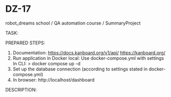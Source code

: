 # DZ-17
robot_dreams school / QA automation course / SummaryProject

TASK:
<link>

PREPARED STEPS:
1. Documentation:
   https://docs.kanboard.org/v1/api/
   https://kanboard.org/
2. Run application in Docker local:
       Use docker-compose.yml with settings
       In CLI:  > docker compose up -d
3. Set up the database connection (according to settings stated in docker-compose.yml)
4. In browser: http://localhost/dashboard

DESCRIPTION:


